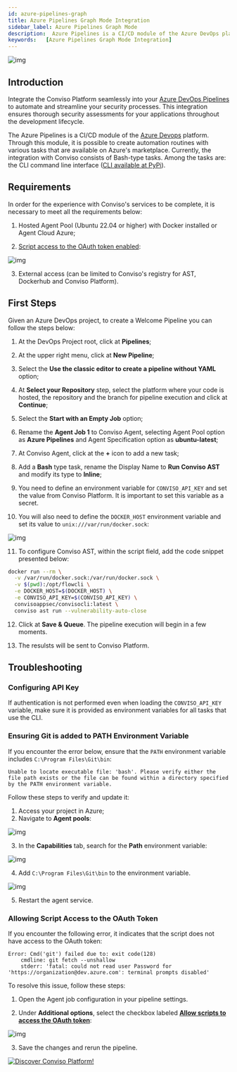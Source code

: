 ```yaml
---
id: azure-pipelines-graph
title: Azure Pipelines Graph Mode Integration
sidebar_label: Azure Pipelines Graph Mode
description:  Azure Pipelines is a CI/CD module of the Azure DevOps platform; learn how to integrate tasks with the Conviso Platform.
keywords:   [Azure Pipelines Graph Mode Integration]
---
```


<div style={{textAlign: 'center'}}>

![img](../../static/img/azure-pipelines.png)

</div>

## Introduction

Integrate the Conviso Platform seamlessly into your [Azure DevOps Pipelines](https://dev.azure.com/) to automate and streamline your security processes. This integration ensures thorough security assessments for your applications throughout the development lifecycle.

The Azure Pipelines is a CI/CD module of the [Azure Devops](https://aex.dev.azure.com/) platform. Through this module, it is possible to create automation routines with various tasks that are available on Azure's marketplace. Currently, the integration with Conviso consists of Bash-type tasks. Among the tasks are: the CLI command line interface ([CLI available at PyPi](https://pypi.org/project/conviso-cli/)).

## Requirements

In order for the experience with Conviso's services to be complete, it is necessary to meet all the requirements below:

1. Hosted Agent Pool (Ubuntu 22.04 or higher) with Docker installed or Agent Cloud Azure;

2. [Script access to the OAuth token enabled](https://learn.microsoft.com/en-us/azure/devops/pipelines/release/options?view=azure-devops#allow-scripts-to-access-the-oauth-token):

<div style={{textAlign: 'center'}}>

![img](../../static/img/azure-pipelines-graph-mode4.png)

</div>

3. External access (can be limited to Conviso's registry for AST, Dockerhub and Conviso Platform).

## First Steps

Given an Azure DevOps project, to create a Welcome Pipeline you can follow the steps below:

1. At the DevOps Project root, click at **Pipelines**;

2. At the upper right menu, click at **New Pipeline**;

3. Select the **Use the classic editor to create a pipeline without YAML** option;

4. At **Select your Repository** step, select the platform where your code is hosted, the repository and the branch for pipeline execution and click at **Continue**;

5. Select the **Start with an Empty Job** option;

6. Rename the **Agent Job 1** to Conviso Agent, selecting Agent Pool option as **Azure Pipelines** and Agent Specification option as **ubuntu-latest**;

7. At Conviso Agent, click at the **+** icon to add a new task;

8. Add a **Bash** type task, rename the Display Name to **Run Conviso AST** and modify its type to **Inline**;

9. You need to define an environment variable for `CONVISO_API_KEY` and set the value from Conviso Platform. It is important to set this variable as a secret.

10. You will also need to define the `DOCKER_HOST` environment variable and set its value to `unix:///var/run/docker.sock`:

<div style={{textAlign: 'center'}}>

![img](../../static/img/azure-pipelines-graph-mode5.png)
  
</div>

11.  To configure Conviso AST, within the script field, add the code snippet presented below:

```bash
docker run --rm \
  -v /var/run/docker.sock:/var/run/docker.sock \
  -v $(pwd):/opt/flowcli \
  -e DOCKER_HOST=$(DOCKER_HOST) \
  -e CONVISO_API_KEY=$(CONVISO_API_KEY) \
  convisoappsec/convisocli:latest \
  conviso ast run --vulnerability-auto-close
```

12. Click at **Save & Queue**. The pipeline execution will begin in a few moments.

13. The resulsts will be sent to Conviso Platform.

## Troubleshooting

### Configuring API Key

If authentication is not performed even when loading the ```CONVISO_API_KEY``` variable, make sure it is provided as environment variables for all tasks that use the CLI.

### Ensuring Git is added to PATH Environment Variable

If you encounter the error below, ensure that the `PATH` environment variable includes `C:\Program Files\Git\bin`:

```
Unable to locate executable file: 'bash'. Please verify either the file path exists or the file can be found within a directory specified by the PATH environment variable.
```

Follow these steps to verify and update it:

1. Access your project in Azure;
2. Navigate to **Agent pools**:

<div style={{textAlign: 'center'}}>

![img](../../static/img/azure-pipelines-graph-mode1.png)

</div>

3. In the **Capabilities** tab, search for the **Path** environment variable:

<div style={{textAlign: 'center'}}>

![img](../../static/img/azure-pipelines-graph-mode2.png)

</div>

4. Add `C:\Program Files\Git\bin` to the environment variable.

<div style={{textAlign: 'center'}}>

![img](../../static/img/azure-pipelines-graph-mode3.png)

</div>

5. Restart the agent service.

### Allowing Script Access to the OAuth Token

If you encounter the following error, it indicates that the script does not have access to the OAuth token:

```
Error: Cmd('git') failed due to: exit code(128)
    cmdline: git fetch --unshallow
    stderr: 'fatal: could not read user Password for 'https://organization@dev.azure.com': terminal prompts disabled' 
```

To resolve this issue, follow these steps:

1. Open the Agent job configuration in your pipeline settings.

2. Under **Additional options**, select the checkbox labeled [**Allow scripts to access the OAuth token**](https://learn.microsoft.com/en-us/azure/devops/pipelines/release/options?view=azure-devops#allow-scripts-to-access-the-oauth-token):

<div style={{textAlign: 'center'}}>

![img](../../static/img/azure-pipelines-graph-mode4.png)

</div>

3. Save the changes and rerun the pipeline.

[![Discover Conviso Platform!](https://no-cache.hubspot.com/cta/default/5613826/interactive-125788977029.png)](https://cta-service-cms2.hubspot.com/web-interactives/public/v1/track/redirect?encryptedPayload=AVxigLKtcWzoFbzpyImNNQsXC9S54LjJuklwM39zNd7hvSoR%2FVTX%2FXjNdqdcIIDaZwGiNwYii5hXwRR06puch8xINMyL3EXxTMuSG8Le9if9juV3u%2F%2BX%2FCKsCZN1tLpW39gGnNpiLedq%2BrrfmYxgh8G%2BTcRBEWaKasQ%3D&webInteractiveContentId=125788977029&portalId=5613826)